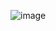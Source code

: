 ![image](https://github.com/Malix-Floof/Malix-Floof/assets/101697781/1a53d46e-a259-4123-8686-edc1e74c92bd)

<!--START_SECTION:waka-->
<!--END_SECTION:waka-->
